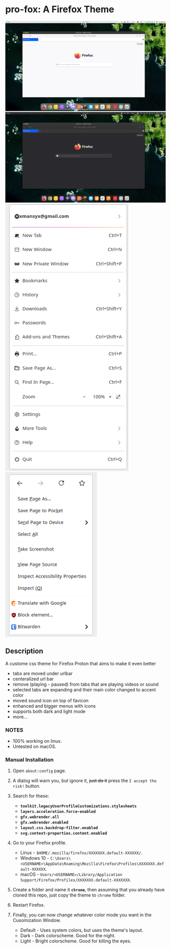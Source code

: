 # pro-fox: A Firefox Theme
![Preview](https://github.com/xmansyx/Pro-Fox/blob/main/previews/Screenshot%20from%202021-06-07%2012-47-16.png)
![Preview](https://github.com/xmansyx/Pro-Fox/blob/main/previews/Screenshot%20from%202021-06-07%2012-47-21.png)
![Preview](https://github.com/xmansyx/Pro-Fox/blob/main/previews/Screenshot%20from%202021-06-07%2012-46-00.png)
![Preview](https://github.com/xmansyx/Pro-Fox/blob/main/previews/Screenshot%20from%202021-06-07%2012-46-21.png)

## Description
A custome css theme for Firefox Proton that aims to make it even better
+ tabs are moved under urlbar
+ centeralized url bar
+ remove (playing - paused) from tabs that are playing videos or sound
+ selected tabs are expanding and their main color changed to accent color
+ moved sound icon on top of favicon
+ enhanced and bigger menus with icons
+ supports both dark and light mode
+ more...


### NOTES
+ 100% working on linux.
+ Untested on macOS.

### Manual Installation

1. Open `about:config` page.
2. A dialog will warn you, but ignore it, ~~just do it~~ press the `I accept the risk!` button.
3. Search for these:

	+ **`toolkit.legacyUserProfileCustomizations.stylesheets`**
	+ **`layers.acceleration.force-enabled`**
	+ **`gfx.webrender.all`**
	+ **`gfx.webrender.enabled`**
	+ **`layout.css.backdrop-filter.enabled`**
	+ **`svg.context-properties.content.enabled`**

4. Go to your Firefox profile.

	+ Linux - `$HOME/.mozilla/firefox/XXXXXXX.default-XXXXXX/`.
	+ Windows 10 - `C:\Users\<USERNAME>\AppData\Roaming\Mozilla\Firefox\Profiles\XXXXXXX.default-XXXXXX`.
	+ macOS - `Users/<USERNAME>/Library/Application Support/Firefox/Profiles/XXXXXXX.default-XXXXXXX`.

5. Create a folder and name it **`chrome`**, then assuming that you already have cloned this repo, just copy the theme to `chrome` folder.
6. Restart Firefox.
7. Finally, you can now change whatever color mode you want in the Cusomization Window.

	+ Default - Uses system colors, but uses the theme's layout.
	+ Dark - Dark colorscheme. Good for the night.
	+ Light - Bright colorscheme. Good for killing the eyes.

